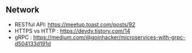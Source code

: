 ## Network

- RESTful API: https://meetup.toast.com/posts/92
- HTTPS vs HTTP : https://devdy.tistory.com/14
- gRPC : https://medium.com/@goinhacker/microservices-with-grpc-d504133d191d
